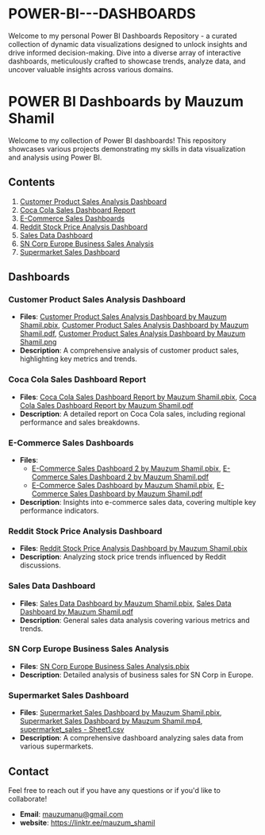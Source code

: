 # POWER-BI---DASHBOARDS
Welcome to my personal Power BI Dashboards Repository - a curated collection of dynamic data visualizations designed to unlock insights and drive informed decision-making. Dive into a diverse array of interactive dashboards, meticulously crafted to showcase trends, analyze data, and uncover valuable insights across various domains. 
# POWER BI Dashboards by Mauzum Shamil

Welcome to my collection of Power BI dashboards! This repository showcases various projects demonstrating my skills in data visualization and analysis using Power BI.

## Contents

1. [Customer Product Sales Analysis Dashboard](#customer-product-sales-analysis-dashboard)
2. [Coca Cola Sales Dashboard Report](#coca-cola-sales-dashboard-report)
3. [E-Commerce Sales Dashboards](#e-commerce-sales-dashboards)
4. [Reddit Stock Price Analysis Dashboard](#reddit-stock-price-analysis-dashboard)
5. [Sales Data Dashboard](#sales-data-dashboard)
6. [SN Corp Europe Business Sales Analysis](#sn-corp-europe-business-sales-analysis)
7. [Supermarket Sales Dashboard](#supermarket-sales-dashboard)

## Dashboards

### Customer Product Sales Analysis Dashboard
- **Files**: [Customer Product Sales Analysis Dashboard by Mauzum Shamil.pbix](Customer%20Product%20Sales%20Analysis/CUSTOMER%20PRODUCT%20SALES%20ANALYSIS%20DASHBOARD%20BY%20MAUZUM%20SHAMIL.pbix), [Customer Product Sales Analysis Dashboard by Mauzum Shamil.pdf](Customer%20Product%20Sales%20Analysis/CUSTOMER%20PRODUCT%20SALES%20ANALYSIS%20DASHBOARD%20BY%20MAUZUM%20SHAMIL.pdf), [Customer Product Sales Analysis Dashboard by Mauzum Shamil.png](Customer%20Product%20Sales%20Analysis/CUSTOMER%20PRODUCT%20SALES%20ANALYSIS%20DASHBOARD%20BY%20MAUZUM%20SHAMIL.png)
- **Description**: A comprehensive analysis of customer product sales, highlighting key metrics and trends.

### Coca Cola Sales Dashboard Report
- **Files**: [Coca Cola Sales Dashboard Report by Mauzum Shamil.pbix](Coca%20Cola%20Sales%20Dashboard/Coca%20Cola%20Sales%20Dashboard%20Report%20by%20Mauzum%20shamil.pbix), [Coca Cola Sales Dashboard Report by Mauzum Shamil.pdf](Coca%20Cola%20Sales%20Dashboard/Coca%20Cola%20Sales%20Dashboard%20Report%20by%20Mauzum%20shamil.pdf)
- **Description**: A detailed report on Coca Cola sales, including regional performance and sales breakdowns.

### E-Commerce Sales Dashboards
- **Files**: 
  - [E-Commerce Sales Dashboard 2 by Mauzum Shamil.pbix](E-Commerce%20Sales%20Dashboards/E-COMMERCE%20SALES%20DASHBOARD%202%20BY%20MAUZUM%20SHAMIL.pbix), [E-Commerce Sales Dashboard 2 by Mauzum Shamil.pdf](E-Commerce%20Sales%20Dashboards/E-COMMERCE%20SALES%20DASHBOARD%202%20BY%20MAUZUM%20SHAMIL.pdf)
  - [E-Commerce Sales Dashboard by Mauzum Shamil.pbix](E-Commerce%20Sales%20Dashboards/E-COMMERCE%20SALES%20DASHBOARD%20BY%20MAUZUM%20SHAMIL.pbix), [E-Commerce Sales Dashboard by Mauzum Shamil.pdf](E-Commerce%20Sales%20Dashboards/E-COMMERCE%20SALES%20DASHBOARD%20BY%20MAUZUM%20SHAMIL.pdf)
- **Description**: Insights into e-commerce sales data, covering multiple key performance indicators.

### Reddit Stock Price Analysis Dashboard
- **Files**: [Reddit Stock Price Analysis Dashboard by Mauzum Shamil.pbix](Reddit%20Stock%20Price%20Analysis/REDDIT%20STOCK%20PRICE%20ANALYSIS%20DASHBOARD%20by%20mauzum%20shamil.pbix)
- **Description**: Analyzing stock price trends influenced by Reddit discussions.

### Sales Data Dashboard
- **Files**: [Sales Data Dashboard by Mauzum Shamil.pbix](Sales%20Data%20Dashboard/SALES%20DATA%20DASHBOARD%20BY%20MAUZUM%20SHAMIL.pbix), [Sales Data Dashboard by Mauzum Shamil.pdf](Sales%20Data%20Dashboard/SALES%20DATA%20DASHBOARD%20BY%20MAUZUM%20SHAMIL.pdf)
- **Description**: General sales data analysis covering various metrics and trends.

### SN Corp Europe Business Sales Analysis
- **Files**: [SN Corp Europe Business Sales Analysis.pbix](SN%20Corp%20Europe%20Business%20Sales%20Analysis/SN%20CORP%20EUROPE%20BUSINESS%20SALES%20ANALYSIS.pbix)
- **Description**: Detailed analysis of business sales for SN Corp in Europe.

### Supermarket Sales Dashboard
- **Files**: [Supermarket Sales Dashboard by Mauzum Shamil.pbix](Supermarket%20Sales%20Dashboard/SUPERMARKETS%20SALES%20DAHSBOARD%20BY%20MAUZUM%20SHAMIL.pbix), [Supermarket Sales Dashboard by Mauzum Shamil.mp4](Supermarket%20Sales%20Dashboard/SUPERMARKET%20SALES%20DASHBOARD%20BY%20MAUZUM%20SHAMIL.mp4), [supermarket_sales - Sheet1.csv](Supermarket%20Sales%20Dashboard/supermarket_sales%20-%20Sheet1.csv)
- **Description**: A comprehensive dashboard analyzing sales data from various supermarkets.

## Contact
Feel free to reach out if you have any questions or if you'd like to collaborate!

- **Email**: mauzumanu@gmail.com
- **website**: https://linktr.ee/mauzum_shamil
